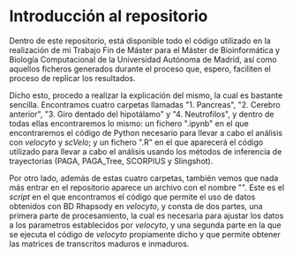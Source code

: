 # Introducción al repositorio
Dentro de este repositorio, está disponible todo el código utilizado en la realización de mi Trabajo Fin de Máster para el Máster de Bioinformática y Biología Computacional de la Universidad Autónoma de Madrid, así como aquellos ficheros generados durante el proceso que, espero, faciliten el proceso de replicar los resultados. 

Dicho esto, procedo a realizar la explicación del mismo, la cual es bastante sencilla. Encontramos cuatro carpetas llamadas "1. Pancreas", "2. Cerebro anterior", "3. Giro dentado del hipotálamo" y "4. Neutrofilos", y dentro de todas ellas encontraremos lo mismo: un fichero ".ipynb" en el que encontraremos el código de Python necesario para llevar a cabo el análisis con *velocyto* y *scVelo*; y un fichero ".R" en el que aparecerá el código utilizado para llevar a cabo el análisis usando los métodos de inferencia de trayectorias (PAGA, PAGA_Tree, SCORPIUS y Slingshot).

Por otro lado, además de estas cuatro carpetas, también vemos que nada más entrar en el repositorio aparece un archivo con el nombre "". Este es el *script* en el que encontramos el código que permite el uso de datos obtenidos con BD Rhapsody en *velocyto*, y consta de dos partes, una primera parte de procesamiento, la cual es necesaria para ajustar los datos a los parametros establecidos por *velocyto*, y una segunda parte en la que se ejecuta el código de *velocyto* propiamente dicho y que permite obtener las matrices de transcritos maduros e inmaduros.
